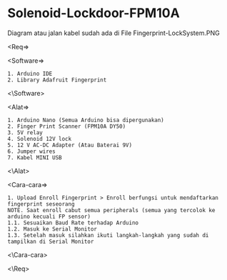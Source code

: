 # Solenoid-Lockdoor-FPM10A

Diagram atau jalan kabel sudah ada di File Fingerprint-LockSystem.PNG

<Req=>

 <Software=>
  	
	1. Arduino IDE
	2. Library Adafruit Fingerprint
	
 <\Software>
 
 <Alat=>
  
	1. Arduino Nano (Semua Arduino bisa dipergunakan)
	2. Finger Print Scanner (FPM10A DY50)
	3. 5V relay
	4. Solenoid 12V lock 
	5. 12 V AC-DC Adapter (Atau Baterai 9V)
	6. Jumper wires
	7. Kabel MINI USB
	
 <\Alat>

 <Cara-cara=>

	1. Upload Enroll Fingerprint > Enroll berfungsi untuk mendaftarkan fingerprint seseorang 
	NOTE. Saat enroll cabut semua peripherals (semua yang tercolok ke arduino kecuali FP sensor)
	1.1. Sesuaikan Baud Rate terhadap Arduino	
	1.2. Masuk ke Serial Monitor
	1.3. Setelah masuk silahkan ikuti langkah-langkah yang sudah di tampilkan di Serial Monitor	
	
 <\Cara-cara>
 
<\Req>
